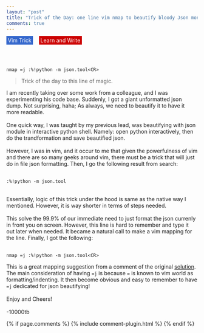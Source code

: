 ```yaml
---
layout: "post"
title: "Trick of the Day: one line vim nmap to beautify bloody Json monster"
comments: true
---
```

<span style="background-color:rgba(51, 102, 204,1); color:white; padding:3px 4px;">Vim Trick</span>&nbsp;&nbsp;&nbsp;
<span style="background-color:rgba(204, 0, 0,1); color:white; padding:3px 4px;">Learn and Write</span>

<br/>
<br/>

```
nmap =j :%!python -m json.tool<CR>
```

>Trick of the day to this line of magic.

I am recently taking over some work from a colleague, and I was experimenting his code base. Suddenly, I got a giant unformatted json dump. Not surprising, haha; As always, we need to beautify it to have it more readable.<br/>
<br/>
One quick way, I was taught by my previous lead, was beautifying with json module in interactive python shell. Namely: open python interactively, then do the trandformation and save beautified json.<br/>
<br/>
However, I was in vim, and it occur to me that given the powerfulness of vim and there are so many geeks around vim, there must be a trick that will just do in file json formatting. Then, I go the following result from search:<br/>
<br>
```
:%!python -m json.tool
```
<br/>
Essentially, logic of this trick under the hood is same as the native way I mentioned. However, it is way shorter in terms of steps needed.<br/>
<br/>
This solve the 99.9% of our immediate need to just format the json currenly in front you on screen. However, this line is hard to remember and type it out later when needed. It became a natural call to make a vim mapping for the line. Finally, I got the following:<br/>
<br/>

```
nmap =j :%!python -m json.tool<CR>
```

This is a great mapping suggestion from a comment of the original <a href="https://coderwall.com/p/faceag/format-json-in-vim">solution</a>. The main consideration of having `=j` is because `=` is known to vim world as formatting/indenting. It then become obvious and easy to remember to have `=j` dedicated for json beautifying!<br/>
<br/>
Enjoy and Cheers!
<br/>
<br/>
-10000tb

{% if page.comments %}
{% include comment-plugin.html %}
{% endif %}

